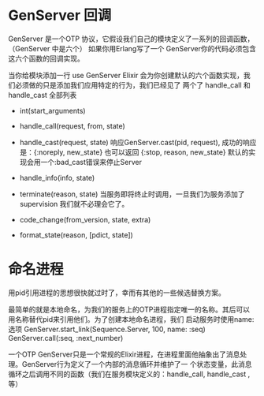 GenServer 回调
========

GenServer 是一个OTP 协议，它假设我们自己的模块定义了一系列的回调函数，（GenServer 中是六个） 如果你用Erlang写了一个
GenServer你的代码必须包含这六个函数的回调实现。

当你给模块添加一行 use GenServer Elixir 会为你创建默认的六个函数实现，我们必须做的只是添加我们应用特定的行为，我们已经见了
两个了 handle_call 和 handle_cast 全部列表

- int(start_arguments)

- handle_call(request, from, state)

- handle_cast(request, state)
  响应GenServer.cast(pid, request),
  成功的响应是：{:noreply, new_state} 也可以返回 {:stop, reason, new_state} 
  默认的实现会用一个:bad_cast错误来停止Server
  
- handle_info(info, state)
  
- terminate(reason, state)
  当服务即将终止时调用，一旦我们为服务添加了supervision 我们就不必理会它了。
  
- code_change(from_version, state, extra)
  
- format_state(reason, [pdict, state])  


命名进程
=========

用pid引用进程的思想很快就过时了，幸而有其他的一些候选替换方案。

最简单的就是本地命名，为我们的服务上的OTP进程指定唯一的名称。其后可以用名称替代pid来引用他们。为了创建本地命名进程，我们
启动服务时使用name: 选项
GenServer.start_link(Sequence.Server, 100, name: :seq)
GenServer.call(:seq, :next_number)

一个OTP GenServer只是一个常规的Elixir进程，在进程里面他抽象出了消息处理。GenServer行为定义了一个内部的消息循环并维护了一
个状态变量，此消息循环之后调用不同的函数（我们在服务模块定义的：handle_call, handle_cast , 等）


    
